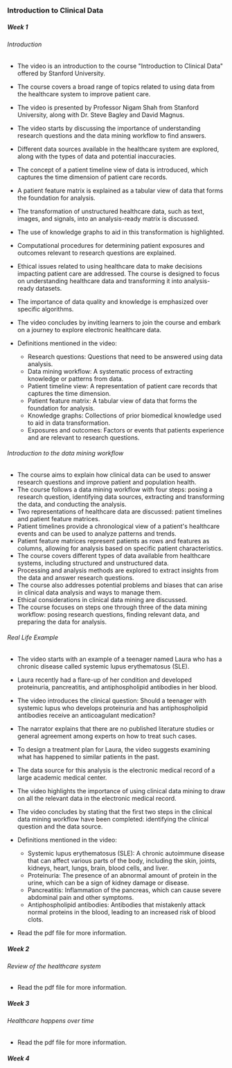 ### Introduction to Clinical Data

##### Week 1

###### Introduction 

- The video is an introduction to the course "Introduction to Clinical Data" offered by Stanford University.
- The course covers a broad range of topics related to using data from the healthcare system to improve patient care.
- The video is presented by Professor Nigam Shah from Stanford University, along with Dr. Steve Bagley and David Magnus.
- The video starts by discussing the importance of understanding research questions and the data mining workflow to find answers.
- Different data sources available in the healthcare system are explored, along with the types of data and potential inaccuracies.
- The concept of a patient timeline view of data is introduced, which captures the time dimension of patient care records.
- A patient feature matrix is explained as a tabular view of data that forms the foundation for analysis.
- The transformation of unstructured healthcare data, such as text, images, and signals, into an analysis-ready matrix is discussed.
- The use of knowledge graphs to aid in this transformation is highlighted.
- Computational procedures for determining patient exposures and outcomes relevant to research questions are explained.
- Ethical issues related to using healthcare data to make decisions impacting patient care are addressed.
The course is designed to focus on understanding healthcare data and transforming it into analysis-ready datasets.
- The importance of data quality and knowledge is emphasized over specific algorithms.
- The video concludes by inviting learners to join the course and embark on a journey to explore electronic healthcare data.

- Definitions mentioned in the video:

    - Research questions: Questions that need to be answered using data analysis.
    - Data mining workflow: A systematic process of extracting knowledge or patterns from data.
    - Patient timeline view: A representation of patient care records that captures the time dimension.
    - Patient feature matrix: A tabular view of data that forms the foundation for analysis.
    - Knowledge graphs: Collections of prior biomedical knowledge used to aid in data transformation.
    - Exposures and outcomes: Factors or events that patients experience and are relevant to research questions.

###### Introduction to the data mining workflow

- The course aims to explain how clinical data can be used to answer research questions and improve patient and population health.
- The course follows a data mining workflow with four steps: posing a research question, identifying data sources, extracting and transforming the data, and conducting the analysis.
- Two representations of healthcare data are discussed: patient timelines and patient feature matrices.
- Patient timelines provide a chronological view of a patient's healthcare events and can be used to analyze patterns and trends.
- Patient feature matrices represent patients as rows and features as columns, allowing for analysis based on specific patient characteristics.
- The course covers different types of data available from healthcare systems, including structured and unstructured data.
- Processing and analysis methods are explored to extract insights from the data and answer research questions.
- The course also addresses potential problems and biases that can arise in clinical data analysis and ways to manage them.
- Ethical considerations in clinical data mining are discussed.
- The course focuses on steps one through three of the data mining workflow: posing research questions, finding relevant data, and preparing the data for analysis.

###### Real Life Example

- The video starts with an example of a teenager named Laura who has a chronic disease called systemic lupus erythematosus (SLE).
- Laura recently had a flare-up of her condition and developed proteinuria, pancreatitis, and antiphospholipid antibodies in her blood.
- The video introduces the clinical question: Should a teenager with systemic lupus who develops proteinuria and has antiphospholipid antibodies receive an anticoagulant medication?
- The narrator explains that there are no published literature studies or general agreement among experts on how to treat such cases.
- To design a treatment plan for Laura, the video suggests examining what has happened to similar patients in the past.
- The data source for this analysis is the electronic medical record of a large academic medical center.
- The video highlights the importance of using clinical data mining to draw on all the relevant data in the electronic medical record.
- The video concludes by stating that the first two steps in the clinical data mining workflow have been completed: identifying the clinical question and the data source.
- Definitions mentioned in the video:

    - Systemic lupus erythematosus (SLE): A chronic autoimmune disease that can affect various parts of the body, including the skin, joints, kidneys, heart, lungs, brain, blood cells, and liver.
    - Proteinuria: The presence of an abnormal amount of protein in the urine, which can be a sign of kidney damage or disease.
    - Pancreatitis: Inflammation of the pancreas, which can cause severe abdominal pain and other symptoms.
    - Antiphospholipid antibodies: Antibodies that mistakenly attack normal proteins in the blood, leading to an increased risk of blood clots.


- Read the pdf file for more information.

##### Week 2

###### Review of the healthcare system

- Read the pdf file for more information.

##### Week 3

###### Healthcare happens over time

- Read the pdf file for more information.

##### Week 4

